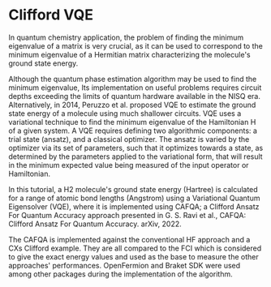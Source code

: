 # Clifford VQE

In quantum chemistry application, the problem of finding the minimum eigenvalue of a matrix is very crucial, as it can be used to correspond to the minimum eigenvalue of a Hermitian matrix characterizing the molecule's ground state energy.

Although the quantum phase estimation algorithm may be used to find the minimum eigenvalue, Its implementation on useful problems requires circuit depths exceeding the limits of quantum hardware available in the NISQ era. Alternatively, in 2014, Peruzzo et al. proposed VQE to estimate the ground state energy of a molecule using much shallower circuits. VQE uses a variational technique to find the minimum eigenvalue of the Hamiltonian H of a given system. A VQE requires defining two algorithmic components: a trial state (ansatz), and a classical optimizer. The ansatz is varied by the optimizer via its set of parameters, such that it optimizes towards a state, as determined by the parameters applied to the variational form, that will result in the minimum expected value being measured of the input operator or Hamiltonian.

In this tutorial, a H2 molecule's ground state energy (Hartree) is calculated for a range of atomic bond lengths (Angstrom) using a Variational Quantum Eigensolver (VQE), where it is implemented using CAFQA; a Clifford Ansatz For Quantum Accuracy approach presented in G. S. Ravi et al., CAFQA: Clifford Ansatz For Quantum Accuracy. arXiv, 2022.

The CAFQA is implemented against the conventional HF approach and a CXs Clifford example. They are all compared to the FCI which is considered to give the exact energy values and used as the base to measure the other approaches' performances. OpenFermion and Braket SDK were used among other packages during the implementation of the algorithm.
